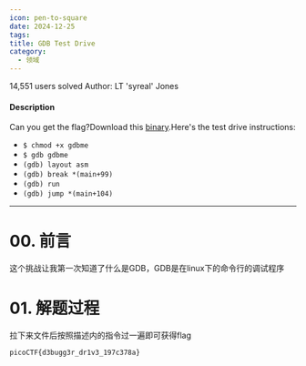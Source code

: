 ```yaml
---
icon: pen-to-square
date: 2024-12-25
tags: 
title: GDB Test Drive
category:
  - 领域
---
```

14,551 users solved
Author: LT 'syreal' Jones

#### Description

Can you get the flag?Download this [binary](https://artifacts.picoctf.net/c/85/gdbme).Here's the test drive instructions:

- `$ chmod +x gdbme`
- `$ gdb gdbme`
- `(gdb) layout asm`
- `(gdb) break *(main+99)`
- `(gdb) run`
- `(gdb) jump *(main+104)`

----
# 00. 前言
这个挑战让我第一次知道了什么是GDB，GDB是在linux下的命令行的调试程序

# 01. 解题过程
拉下来文件后按照描述内的指令过一遍即可获得flag
```
picoCTF{d3bugg3r_dr1v3_197c378a}
```